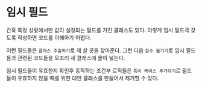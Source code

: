 # 임시 필드

간혹 특정 상황에서만 값이 설정되는 필드를 가진 클래스도 있다. 이렇게 임시 필드극 갖도록 작성하면 코드를 이해하기 어렵다.

이런 필드들은 `클래스 추출하기`로 제 살 곳을 찾아준다. 그런 다음 `함수 옮기기`로 임시 필드들과 관련된 코드들을 모조리 새 클래스에 몰아 넣는다.

임시 필드들이 유효한지 확인후 동작하는 조건부 로직들은 `특이 케이스 추가하기`로 필드들이 유효하지 않을 때를 위한 대안 클래스를 만들어서 제거할 수 있다.
